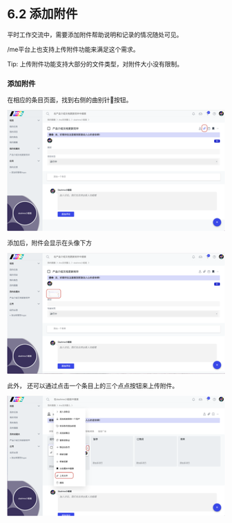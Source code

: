 # 6.2 添加附件

平时工作交流中，需要添加附件帮助说明和记录的情况随处可见。

/me平台上也支持上传附件功能来满足这个需求。

Tip: 上传附件功能支持大部分的文件类型，对附件大小没有限制。

### 添加附件

在相应的条目页面，找到右侧的曲别针🧷按钮。

![&#x66F2;&#x522B;&#x9488;&#x6309;&#x94AE;](../.gitbook/assets/6-2-1.png)

添加后，附件会显示在头像下方

![&#x6DFB;&#x52A0;&#x540E;&#x7684;&#x9644;&#x4EF6;](../.gitbook/assets/6-2-2.png)

此外， 还可以通过点击一个条目上的三个点点按钮来上传附件。

![&#x901A;&#x8FC7;&#x4E09;&#x4E2A;&#x70B9;&#x70B9;&#x6765;&#x4E0A;&#x4F20;&#x9644;&#x4EF6;](../.gitbook/assets/6-2-3.png)

​

